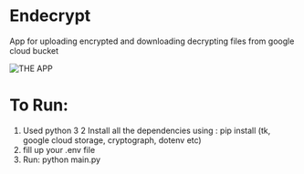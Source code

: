 # Endecrypt

App for uploading encrypted and downloading decrypting files from google cloud bucket

![THE APP](https://i.ibb.co/JF2R7D3/the-app.png)

# To Run:

1. Used python 3
2 Install all the dependencies using : pip install (tk, google cloud storage, cryptograph, dotenv etc)
3. fill up your .env file
4. Run: python main.py
